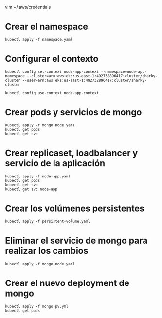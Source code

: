 vim ~/.aws/credentials

# Crear el namespace
```
kubectl apply -f namespace.yaml
```

# Configurar el contexto
```
kubectl config set-context node-app-context --namespace=node-app-namespace --cluster=arn:aws:eks:us-east-1:492732896417:cluster/sharky-cluster --user=arn:aws:eks:us-east-1:492732896417:cluster/sharky-cluster

kubectl config use-context node-app-context
```

# Crear pods y servicios de mongo
```
kubectl apply -f mongo-node.yaml
kubectl get pods
kubectl get svc
```

# Crear replicaset, loadbalancer y servicio de la aplicación
```
kubectl apply -f node-app.yaml
kubectl get pods
kubectl get svc
kubectl get svc node-app
```

# Crear los volúmenes persistentes
```
kubectl apply -f persistent-volume.yaml
```

# Eliminar el servicio de mongo para realizar los cambios
```
kubectl apply -f mongo-node.yaml
```

# Crear el nuevo deployment de mongo
```
kubectl apply -f mongo-pv.yml
kubectl get pods
```